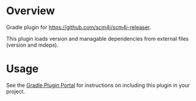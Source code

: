 # Overview

Gradle plugin for https://github.com/scm4j/scm4j-releaser.

This plugin loads version and managable dependencies from external files (version and mdeps).

# Usage

See the [Gradle Plugin Portal](https://plugins.gradle.org/plugin/org.scm4j.releaser.scm4j-releaser-gradle-plugin) for instructions on including this plugin in your project.
